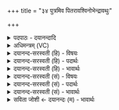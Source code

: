 +++
title = "३४ पुत्रमिव पितरावश्विनोभेन्द्रावथुः"

+++
<details><summary>पदपाठः - दयानन्दादि</summary>

पु॒त्रमि॒वेति॑ पु॒त्रम्ऽइ॑व। पि॒तरौ॑। अ॒श्विना॑। उ॒भा। इन्द्र॑। आ॒वथुः॑। काव्यैः॑। द॒ꣳसना॑भिः। यत्। सु॒राम॑म्। वि। अपि॑बः। शची॑भिः। सर॑स्वती। त्वा॒ म॒घ॒व॒न्निति॑ मघऽवन्। अ॒भि॒ष्ण॒क्। ३४।
</details>

<details><summary>अधिमन्त्रम् (VC)</summary>

- अश्विनौ देवते
- शुनःशेप ऋषिः
- भुरिक् पङ्क्तिः
- गान्धारः
</details>

<details><summary>दयानन्द-सरस्वती (हि) - विषयः</summary>

राजा और प्रजा को पिता पुत्र के समान वर्त्तना चाहिये, यह विषय अगले मन्त्र में कहा है ॥
</details>

<details><summary>दयानन्द-सरस्वती (हि) - पदार्थः</summary>

पदार्थान्वयभाषाः -  हे (मघवन्) विशेष धन के होने से सत्कार के योग्य (इन्द्र) सब सभाओं के मालिक राजन् ! (यत्) जो आप (शचीभिः) अपनी बुद्धियों के बल से (सुरामम्) अच्छा आराम देनेहारे रस को (व्यपिबः) विविध प्रकार से पीवें, उस आप का (सरस्वती) विद्या से अच्छी शिक्षा को प्राप्त हुई, वाणी के समान स्त्री (अभिष्णक्) सेवन करे (अश्विना) राजा से आज्ञा को प्राप्त हुए (उभा) तुम दोनों सेनापति और न्यायाधीश (काव्यैः) परम विद्वान् धर्मात्मा लोगों के लिये (दंसनाभिः) कर्मों से (पितरौ) जैसे माता-पिता (पुत्रमिव) अपने सन्तान की रक्षा करते हैं, वैसे सब राज्य की (आवथुः) रक्षा करो ॥३४॥
</details>

<details><summary>दयानन्द-सरस्वती (हि) - भावार्थः</summary>

भावार्थभाषाः -  सब अच्छे-अच्छे गुणों से युक्त राजधर्म का सेवनेहारा धर्मात्मा, अध्यापक और पूर्ण युवा अवस्था को प्राप्त हुआ पुरुष, अपने हृदय को प्यारी, अपने योग्य, अच्छे लक्षणों से युक्त, रूप और लावण्य आदि गुणों से शोभायमान, विदुषी स्त्री के साथ विवाह करे, जो कि निरन्तर पति के अनुकूल हो, और पति भी उसके सम्मति का हो। राजा अपने मन्त्री, नौकर और स्त्री के सहित प्रजाओं में सत्पुरुषों की रीति पर पिता के समान और प्रजापुरुष पुत्र के समान राजा के साथ वर्त्तें। इस प्रकार आपस में प्रीति के साथ मिल के आनन्दित होवें ॥३४॥ इस अध्याय में राजा और प्रजा के धर्म का वर्णन होने से इस अध्याय में कहे अर्थ की पूर्व अध्याय के साथ सङ्गति जाननी चाहिये ॥ इति श्रीमत्परिव्राजकाचार्य्याणां श्रीमत्परमविदुषां विरजानन्दसरस्वतीस्वामिनां शिष्येण दयानदसरस्वतीस्वामिना निर्मिते संस्कृतभाषाऽऽर्य्यभाषाभ्यां विभूषिते सुप्रमाणयुक्ते यजुर्वेदभाष्ये दशमोऽध्यायः सम्पूर्णः ॥४॥
</details>

<details><summary>दयानन्द-सरस्वती (सं) - विषयः</summary>

राजप्रजे पितापुत्रवद् वर्त्तेयातामित्याह ॥
</details>

<details><summary>दयानन्द-सरस्वती (सं) - पदार्थः</summary>

पदार्थान्वयभाषाः -  हे मघवन्निन्द्र यत् वं शचीभिः सुरामं व्यपिबस्तं त्वा सरस्वत्यभिष्णक्। हे अश्विना राजाज्ञापितावुभौ सेनापतिन्यायाधीशौ युवां काव्यैर्दंसनाभिः पितरौ पुत्रमिव सर्वं राज्यमावथुः ॥३४॥
</details>

<details><summary>दयानन्द-सरस्वती (सं) - भावार्थः</summary>

भावार्थभाषाः -  सर्वशुभगुणयुक्तो राजधर्ममाश्रितः धार्मिकोऽध्यापको युवा सन् हृद्यां स्वदृशीं विदुषीं सुलक्षणां रूपलावण्यादिगुणैः सुशोभितां स्त्रियमुद्वहेत्। या सततं पत्यनुकूला भवेत्, स्वयं च तदनुकूलः स्यात्। सामात्यभृत्यस्त्रीकः प्रजास्वाप्तरीत्या पितृवद् वर्त्तेत, प्रजाश्च पुत्रवत्। एवं परस्परं प्रेम्णा सहाऽऽह्लादिताः सर्वे स्युरिति ॥३४॥ अत्र राजप्रजाधर्मोक्तत्वादेतदर्थस्य पूर्वाऽध्यायार्थेन सह सङ्गतिरस्तीति बोध्यम् ॥
</details>

<details><summary>सविता जोशी ← दयानन्दः (म) - भावार्थः</summary>

भावार्थभाषाः -  गुणवान, धर्मात्मा, राजधर्माचे पालन करणारा, अध्यापक व पूर्ण युवावस्था प्राप्त झालेल्या पुरुषाने आपल्याला आवडेल अशा रूप व लावण्य इत्यादी गुणांनी युक्त विदुषी स्रीबरोबर विवाह करावा. पत्नी निरंतर पतीच्या अनुकूल असावी व पतीही तिच्या आवडीचा असावा. राजाने आपले मंत्री, नौकर, स्री व प्रजा यांच्याबरोबर सहृदय पित्याप्रमाणे वागावे व प्रजेने राजाबरोबर पुत्रासारखे वागावे. याप्रमाणे आपापसात प्रेमपूर्वक व आनंदाने राहावे.
</details>